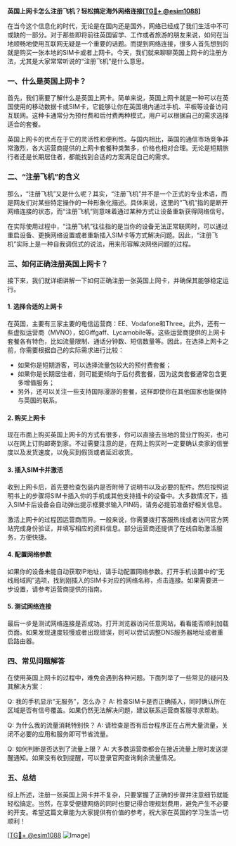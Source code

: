 **英国上网卡怎么注册飞机？轻松搞定海外网络连接[[TG💪+ @esim1088](https://t.me/s/esim1088)]**

在当今这个信息化的时代，无论是在国内还是国外，网络已经成了我们生活中不可或缺的一部分。对于那些即将前往英国留学、工作或者旅游的朋友来说，如何在当地顺畅地使用互联网无疑是一个重要的话题。而提到网络连接，很多人首先想到的就是购买一张本地的SIM卡或者上网卡。今天，我们就来聊聊英国上网卡的注册方法，尤其是大家常常听说的“注册飞机”是什么意思。

### 一、什么是英国上网卡？

首先，我们需要了解什么是英国上网卡。简单来说，英国上网卡就是一种可以在英国使用的移动数据卡或SIM卡，它能够让你在英国境内通过手机、平板等设备访问互联网。这种卡通常分为预付费和后付费两种模式，用户可以根据自己的需求选择适合的套餐。

英国上网卡的优点在于它的灵活性和便利性。与国内相比，英国的通信市场竞争非常激烈，各大运营商提供的上网卡套餐种类繁多，价格也相对合理。无论是短期旅行者还是长期居住者，都能找到合适的方案满足自己的需求。

### 二、“注册飞机”的含义

那么，“注册飞机”又是什么呢？其实，“注册飞机”并不是一个正式的专业术语，而是网友们对某些特定操作的一种形象化描述。具体来说，这里的“飞机”指的是断开网络连接的状态，而“注册飞机”则意味着通过某种方式让设备重新获得网络信号。

在实际使用过程中，“注册飞机”往往指的是当你的设备无法正常联网时，可以通过重启设备、更换网络设置或者重新插入SIM卡等方式解决问题。因此，“注册飞机”实际上是一种自我调侃式的说法，用来形容解决网络问题的过程。

### 三、如何正确注册英国上网卡？

接下来，我们就详细讲解一下如何正确注册一张英国上网卡，并确保其能够稳定运行。

#### 1. 选择合适的上网卡

在英国，主要有三家主要的电信运营商：EE、Vodafone和Three。此外，还有一些虚拟运营商（MVNO），如Giffgaff、Lycamobile等。这些运营商提供的上网卡套餐各有特色，比如流量限制、通话分钟数、短信数量等。因此，在选择上网卡之前，你需要根据自己的实际需求进行比较：

- 如果你是短期游客，可以选择流量包较大的预付费套餐；
- 如果你是长期居住者，则可能更倾向于后付费套餐，因为这类套餐通常包含更多增值服务；
- 另外，还可以关注一些支持国际漫游的套餐，这样即使你在其他国家也能保持与英国的联系。

#### 2. 购买上网卡

现在市面上购买英国上网卡的方式有很多，你可以直接去当地的营业厅购买，也可以在网上订购邮寄到家。不过需要注意的是，在网上购买时一定要确认卖家的信誉度以及发货速度，以免买到假货或者延迟收货。

#### 3. 插入SIM卡并激活

收到上网卡后，首先要检查包装内是否附带了说明书以及必要的配件。然后按照说明书上的步骤将SIM卡插入你的手机或其他支持插卡的设备中。大多数情况下，插入SIM卡后设备会自动弹出提示框要求输入PIN码，请务必提前准备好相关信息。

激活上网卡的过程因运营商而异。一般来说，你需要拨打客服热线或者访问官方网站完成身份验证，并填写相应的资料信息。部分运营商还提供了在线自助激活服务，方便快捷。

#### 4. 配置网络参数

如果你的设备未能自动获取IP地址，请手动配置网络参数。打开手机设置中的“无线局域网”选项，找到刚插入的SIM卡对应的网络名称，点击连接。如果需要进一步设置，请参考运营商提供的指南。

#### 5. 测试网络连接

最后一步是测试网络连接是否成功。打开浏览器访问任意网站，看看能否顺利加载页面。如果发现速度较慢或者出现错误，则可以尝试调整DNS服务器地址或者重启路由器。

### 四、常见问题解答

在使用英国上网卡的过程中，难免会遇到各种问题。下面列举了一些常见的疑问及其解决方案：

Q: 我的手机显示“无服务”，怎么办？
A: 检查SIM卡是否正确插入，同时确认所在区域是否有信号覆盖。如果仍然无法解决问题，建议联系运营商客服寻求帮助。

Q: 为什么我的流量消耗特别快？
A: 请检查是否有后台程序正在占用大量流量，关闭不必要的应用和服务即可节省流量。

Q: 如何判断是否达到了流量上限？
A: 大多数运营商都会在接近流量上限时发送提醒通知。如果没有收到提醒，可以登录官网查询剩余流量情况。

### 五、总结

综上所述，注册一张英国上网卡并不复杂，只要掌握了正确的步骤并注意细节就能轻松搞定。当然，在享受便捷网络的同时也要记得合理规划费用，避免产生不必要的开支。希望这篇文章能为大家提供有价值的参考，祝大家在英国的学习生活一切顺利！

[[TG💪+ @esim1088](https://t.me/s/esim1088) ![Image](https://i.postimg.cc/4NQfJmqS/Snipaste-2025-05-13-00-14-12.png)]
